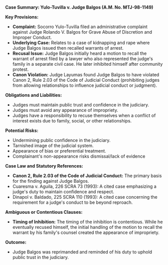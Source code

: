 **Case Summary: Yulo-Tuvilla v. Judge Balgos (A.M. No. MTJ-98-1149)**

**Key Provisions:**

*   **Complaint:** Socorro Yulo-Tuvilla filed an administrative complaint against Judge Rolando V. Balgos for Grave Abuse of Discretion and Improper Conduct.
*   **Underlying Case:** Relates to a case of kidnapping and rape where Judge Balgos issued then recalled warrants of arrest.
*   **Recusal Issue:** Judge Balgos initially heard a motion to recall the warrant of arrest filed by a lawyer who also represented the judge's family in a separate civil case. He later inhibited himself after community protest.
*   **Canon Violation:** Judge Layumas found Judge Balgos to have violated Canon 2, Rule 2.03 of the Code of Judicial Conduct (prohibiting judges from allowing relationships to influence judicial conduct or judgment).

**Obligations and Liabilities:**

*   Judges must maintain public trust and confidence in the judiciary.
*   Judges must avoid any appearance of impropriety.
*   Judges have a responsibility to recuse themselves when a conflict of interest exists due to family, social, or other relationships.

**Potential Risks:**

*   Undermining public confidence in the judiciary.
*   Tarnished image of the judicial system.
*   Appearance of bias or preferential treatment.
*   Complainant's non-appearance risks dismissal/lack of evidence

**Case Law and Statutory References:**

*   **Canon 2, Rule 2.03 of the Code of Judicial Conduct:** The primary basis for the finding against Judge Balgos.
*   Cuaresma v. Aguila, 226 SCRA 73 (1993): A cited case emphasizing a judge's duty to maintain confidence and respect.
*   Dinapol v. Baldado, 225 SCRA 110 (1993): A cited case concerning the requirement for a judge's conduct to be beyond reproach.

**Ambiguous or Contentious Clauses:**

*   **Timing of Inhibition:** The timing of the inhibition is contentious. While he eventually recused himself, the initial handling of the motion to recall the warrant by his family's counsel created the appearance of impropriety.

**Outcome:**

*   Judge Balgos was reprimanded and reminded of his duty to uphold public trust in the judiciary.
